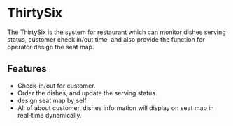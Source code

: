 # ThirtySix
The ThirtySix is the system for restaurant which can monitor dishes serving status, customer check in/out time, and also provide the function for operator design the seat map.

## Features
* Check-in/out for customer.
* Order the dishes, and update the serving status.
* design seat map by self.
* All of about customer, dishes information will display on seat map in real-time dynamically.

